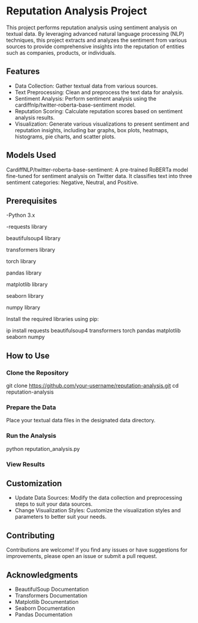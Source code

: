
# Reputation Analysis Project

This project performs reputation analysis using sentiment analysis on textual data. By leveraging advanced natural language processing (NLP) techniques, this project extracts and analyzes the sentiment from various sources to provide comprehensive insights into the reputation of entities such as companies, products, or individuals.


## Features

- Data Collection: Gather textual data from various    sources.
- Text Preprocessing: Clean and preprocess the text data for analysis.
- Sentiment Analysis: Perform sentiment analysis using the cardiffnlp/twitter-roberta-base-sentiment model.
- Reputation Scoring: Calculate reputation scores based on sentiment analysis results.
- Visualization: Generate various visualizations to present sentiment and reputation insights, including bar graphs, box plots, heatmaps, histograms, pie charts, and scatter plots.
## Models Used
CardiffNLP/twitter-roberta-base-sentiment: A pre-trained RoBERTa model fine-tuned for sentiment analysis on Twitter data. It classifies text into three sentiment categories: Negative, Neutral, and Positive.
## Prerequisites
-Python 3.x

-requests library

beautifulsoup4 library

transformers library

torch library

pandas library

matplotlib library

seaborn library

numpy library

Install the required libraries using pip:

ip install requests beautifulsoup4 transformers torch pandas matplotlib seaborn numpy



## How to Use
### Clone the Repository
git clone https://github.com/your-username/reputation-analysis.git
cd reputation-analysis

### Prepare the Data
Place your textual data files in the designated data directory.

### Run the Analysis
python reputation_analysis.py

### View Results


## Customization
* Update Data Sources: Modify the data collection and preprocessing steps to suit your data sources.
* Change Visualization Styles: Customize the visualization styles and parameters to better suit your needs.


## Contributing

Contributions are welcome! If you find any issues or have suggestions for improvements, please open an issue or submit a pull request.




## Acknowledgments
* BeautifulSoup Documentation
* Transformers Documentation
* Matplotlib Documentation
* Seaborn Documentation
* Pandas Documentation
